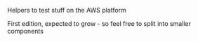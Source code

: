 Helpers to test stuff on the AWS platform

First edition, expected to grow - so feel free to split into smaller components

